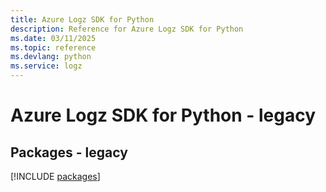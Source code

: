 ```yaml
---
title: Azure Logz SDK for Python
description: Reference for Azure Logz SDK for Python
ms.date: 03/11/2025
ms.topic: reference
ms.devlang: python
ms.service: logz
---
```

# Azure Logz SDK for Python - legacy
## Packages - legacy
[!INCLUDE [packages](logz-index.md)]